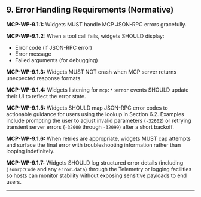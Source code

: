 ## 9. Error Handling Requirements (Normative)

**MCP-WP-9.1.1:** Widgets MUST handle MCP JSON-RPC errors gracefully.

**MCP-WP-9.1.2:** When a tool call fails, widgets SHOULD display:

- Error code (if JSON-RPC error)
- Error message
- Failed arguments (for debugging)

**MCP-WP-9.1.3:** Widgets MUST NOT crash when MCP server returns unexpected response formats.

**MCP-WP-9.1.4:** Widgets listening for `mcp:*:error` events SHOULD update their UI to reflect the error state.

**MCP-WP-9.1.5:** Widgets SHOULD map JSON-RPC error codes to actionable guidance for users using the lookup in Section 6.2. Examples include prompting the user to adjust invalid parameters (`-32602`) or retrying transient server errors (`-32000` through `-32099`) after a short backoff.

**MCP-WP-9.1.6:** When retries are appropriate, widgets MUST cap attempts and surface the final error with troubleshooting information rather than looping indefinitely.

**MCP-WP-9.1.7:** Widgets SHOULD log structured error details (including `jsonrpcCode` and any `error.data`) through the Telemetry or logging facilities so hosts can monitor stability without exposing sensitive payloads to end users.

---
